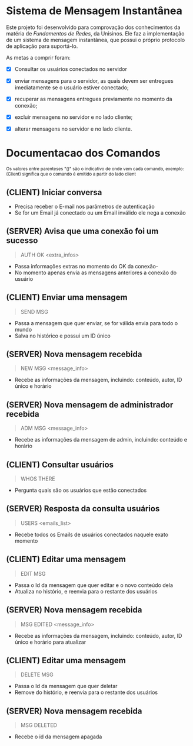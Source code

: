 # Sistema de Mensagem Instantânea
Este projeto foi desenvolvido para comprovação dos conhecimentos da matéria de _Fundamentos de Redes_, da Unisinos. 
Ele faz a implementação de um sistema de mensagem instantânea, que possui o próprio protocolo de aplicação para suportá-lo.

As metas a comprir foram:

- [X] Consultar os usuários conectados no servidor
- [X] enviar mensagens para o servidor, as quais devem ser entregues imediatamente se o
usuário estiver conectado;
- [X] recuperar as mensagens entregues previamente no momento da conexão;
- [X] excluir mensagens no servidor e no lado cliente;
- [X] alterar mensagens no servidor e no lado cliente.


# Documentacao dos Comandos
<sup>Os valores entre parenteses "()" são o indicativo de onde vem cada comando, exemplo: (Client) significa que o comando é emitido a partir do lado client</sup>

## (CLIENT) Iniciar conversa
 - Precisa receber o E-mail nos parâmetros de autenticação
 - Se for um Email já conectado ou um Email inválido ele nega a conexão

## (SERVER) Avisa que uma conexão foi um sucesso
> AUTH OK <extra_infos>
 - Passa informações extras no momento do OK da conexão-
 - No momento apenas envia as mensagens anteriores a conexão do usuário

## (CLIENT) Enviar uma mensagem
> SEND MSG <message>
 - Passa a mensagem que quer enviar, se for válida envia para todo o mundo
 - Salva no histórico e possui um ID único

## (SERVER) Nova mensagem recebida
> NEW MSG <message_info>
 - Recebe as informações da mensagem, incluindo: conteúdo, autor, ID único e horário

## (SERVER) Nova mensagem de administrador recebida
> ADM MSG <message_info>
 - Recebe as informações da mensagem de admin, incluindo: conteúdo e horário

## (CLIENT) Consultar usuários
> WHOS THERE
 - Pergunta quais são os usuários que estão conectados

## (SERVER) Resposta da consulta usuários
> USERS <emails_list>
 - Recebe todos os Emails de usuários conectados naquele exato momento

## (CLIENT) Editar uma mensagem
> EDIT MSG <id> <mensagem>
 - Passa o Id da mensagem que quer editar e o novo conteúdo dela
 - Atualiza no histório, e reenvia para o restante dos usuários

## (SERVER) Nova mensagem recebida
> MSG EDITED <message_info>
 - Recebe as informações da mensagem, incluindo: conteúdo, autor, ID único e horário para atualizar

## (CLIENT) Editar uma mensagem
> DELETE MSG <id>
 - Passa o Id da mensagem que quer deletar
 - Remove do histório, e reenvia para o restante dos usuários

## (SERVER) Nova mensagem recebida
> MSG DELETED <id>
 - Recebe o id da mensagem apagada

